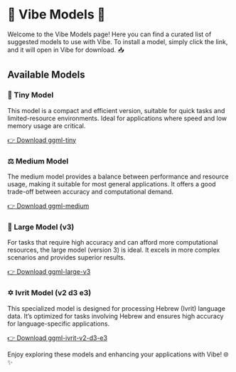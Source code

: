 # 🌟 Vibe Models 🌟

Welcome to the Vibe Models page! Here you can find a curated list of suggested models to use with Vibe. To install a model, simply click the link, and it will open in Vibe for download. 📥

## Available Models

### 🌱 Tiny Model

This model is a compact and efficient version, suitable for quick tasks and limited-resource environments. Ideal for applications where speed and low memory usage are critical.

[👉 Download ggml-tiny](https://shorturl.at/XSP9R)

### ⚖️ Medium Model

The medium model provides a balance between performance and resource usage, making it suitable for most general applications. It offers a good trade-off between accuracy and computational demand.

[👉 Download ggml-medium](https://shorturl.at/Ha6br)

### 🚀 Large Model (v3)

For tasks that require high accuracy and can afford more computational resources, the large model (version 3) is ideal. It excels in more complex scenarios and provides superior results.

[👉 Download ggml-large-v3](https://tinyurl.com/3cn846h8)

### ✡️ Ivrit Model (v2 d3 e3)

This specialized model is designed for processing Hebrew (Ivrit) language data. It’s optimized for tasks involving Hebrew and ensures high accuracy for language-specific applications.

[👉 Download ggml-ivrit-v2-d3-e3](https://tinyurl.com/yckxca25)

Enjoy exploring these models and enhancing your applications with Vibe! 🌐✨
